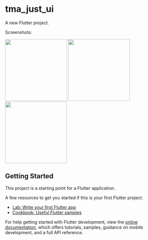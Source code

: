 # tma_just_ui

A new Flutter project.

Screenshots:

<img src="https://user-images.githubusercontent.com/45358715/164335151-edce4366-184a-4025-9cf4-cb4f4d562a0e.png" width="200"/>         <img src="https://user-images.githubusercontent.com/45358715/164335244-90abbdb9-0acd-4ccd-b5dc-4bf0431b0dac.png" width="200"/> <img src="https://user-images.githubusercontent.com/45358715/164335280-d87f8788-5129-49ae-a02d-3bca6d8ccc35.png" width="200"/>

## Getting Started

This project is a starting point for a Flutter application.

A few resources to get you started if this is your first Flutter project:

- [Lab: Write your first Flutter app](https://docs.flutter.dev/get-started/codelab)
- [Cookbook: Useful Flutter samples](https://docs.flutter.dev/cookbook)

For help getting started with Flutter development, view the
[online documentation](https://docs.flutter.dev/), which offers tutorials,
samples, guidance on mobile development, and a full API reference.
